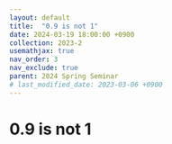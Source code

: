 ```yaml
---
layout: default
title:  "0.9 is not 1"
date: 2024-03-19 18:00:00 +0900
collection: 2023-2
usemathjax: true
nav_order: 3
nav_exclude: true
parent: 2024 Spring Seminar
# last_modified_date: 2023-03-06 +0900
---
```

# 0.9 is not 1
<!-- ## <center> Abstract </center>
Francis Guthrie claimed in 1852 the four color problem. We
proof two essential lemmas and then solve six color problem. We expand
the proof of six color problem into five, four color problem. Kempe
published this proof in 1879. However the flaw was discovered in 1890
by Heawood. Although flawed, Kempe’s idea was used as one of a basic
tool. -->
<!-- ## Video Link

[![Video Label](https://img.youtube.com/vi/aXwZx2ilH2c/hqdefault.jpg)](https://youtu.be/aXwZx2iIH2c?si=x-lNzwi6PMI9Uq-n) -->

<!-- ## PDF Download -->

<!-- <a target='_blank' href='../2024-1/2024-1_download/crime.pdf'>Crime PDF</a> -->